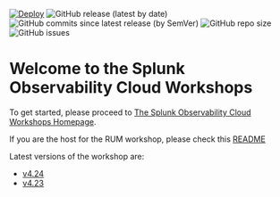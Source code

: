 [![Deploy](https://github.com/signalfx/observability-workshop/actions/workflows/deploy.yml/badge.svg)](https://github.com/signalfx/observability-workshop/actions/workflows/deploy.yml)
![GitHub release (latest by date)](https://img.shields.io/github/v/tag/signalfx/observability-workshop)
![GitHub commits since latest release (by SemVer)](https://img.shields.io/github/commits-since/signalfx/observability-workshop/latest)
![GitHub repo size](https://img.shields.io/github/repo-size/signalfx/observability-workshop)
![GitHub issues](https://img.shields.io/github/issues/signalfx/observability-workshop)

# Welcome to the Splunk Observability Cloud Workshops

To get started, please proceed to [The Splunk Observability Cloud Workshops Homepage](https://signalfx.github.io/observability-workshop/latest/).

If you are the host for the RUM workshop, please check this [README](https://github.com/signalfx/observability-workshop/blob/master/apm/README.md)

Latest versions of the workshop are:
- [v4.24](https://signalfx.github.io/observability-workshop/v4.24/)
- [v4.23](https://signalfx.github.io/observability-workshop/v4.23/)
